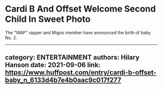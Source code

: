 # Cardi B And Offset Welcome Second Child In Sweet Photo

The "WAP" rapper and Migos member have announced the birth of baby No. 2.

---
category: ENTERTAINMENT
authors: Hilary Hanson
date: 2021-09-06
link: https://www.huffpost.com/entry/cardi-b-offset-baby_n_6133d4b7e4b0aac9c017f277
---
